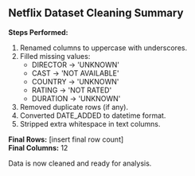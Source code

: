 ## Netflix Dataset Cleaning Summary

**Steps Performed:**

1. Renamed columns to uppercase with underscores.
2. Filled missing values:
   - DIRECTOR → 'UNKNOWN'
   - CAST → 'NOT AVAILABLE'
   - COUNTRY → 'UNKNOWN'
   - RATING → 'NOT RATED'
   - DURATION → 'UNKNOWN'
3. Removed duplicate rows (if any).
4. Converted DATE_ADDED to datetime format.
5. Stripped extra whitespace in text columns.

**Final Rows:** [insert final row count]  
**Final Columns:** 12

Data is now cleaned and ready for analysis.
